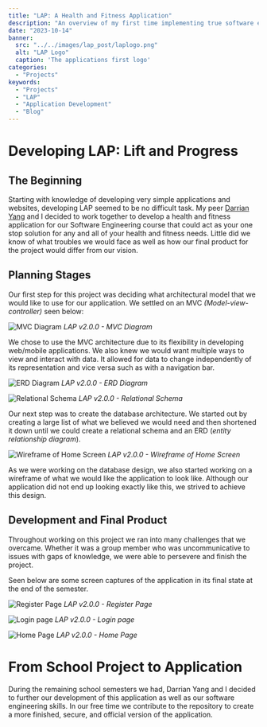 ```yaml
---
title: "LAP: A Health and Fitness Application"
description: "An overview of my first time implementing true software engineering practices."
date: "2023-10-14"
banner:
  src: "../../images/lap_post/laplogo.png"
  alt: "LAP Logo"
  caption: 'The applications first logo'
categories:
  - "Projects"
keywords:
  - "Projects"
  - "LAP"
  - "Application Development"
  - "Blog"
---
```


# Developing LAP: Lift and Progress


## The Beginning

Starting with knowledge of developing very simple applications and websites, developing LAP seemed to be no difficult task. My peer [Darrian Yang](https://darrianyang.com) and I decided to work together to develop a health and fitness application for our Software Engineering course that could act as your one stop solution for any and all of your health and fitness needs. Little did we know of what troubles we would face as well as how our final product for the project would differ from our vision.

## Planning Stages

Our first step for this project was deciding what architectural model that we would like to use for our application. We settled on an MVC *(Model-view-controller)* seen below:

![MVC Diagram](../../images/lap_post/MVC.png)
*LAP v2.0.0 - MVC Diagram*

We chose to use the MVC architecture due to its flexibility in developing web/mobile applications. We also knew we would want multiple ways to view and interact with data. It allowed for data to change independently of its representation and vice versa such as with a navigation bar.

![ERD Diagram](../../images/lap_post/entity_relationship_diagram_erd.png)
*LAP v2.0.0 - ERD Diagram*

![Relational Schema](../../images/lap_post/relational_schema.png)
*LAP v2.0.0 - Relational Schema*

Our next step was to create the database architecture. We started out by creating a large list of what we believed we would need and then shortened it down until we could create a relational schema and an ERD (*entity relationship diagram*).

![Wireframe of Home Screen](../../images/lap_post/lap_home_prototype.png)
*LAP v2.0.0 - Wireframe of Home Screen*

As we were working on the database design, we also started working on a wireframe of what we would like the application to look like. Although our application did not end up looking exactly like this, we strived to achieve this design.

## Development and Final Product

Throughout working on this project we ran into many challenges that we overcame. Whether it was a group member who was uncommunicative to issues with gaps of knowledge, we were able to persevere and finish the project.

Seen below are some screen captures of the application in its final state at the end of the semester.

![Register Page](../../images/lap_post/lap_register.png)
*LAP v2.0.0 - Register Page*

![Login page](../../images/lap_post/lap_login.png)
*LAP v2.0.0 - Login page*

![Home Page](../../images/lap_post/home_page.png)
*LAP v2.0.0 - Home Page*


# From School Project to Application

During the remaining school semesters we had, Darrian Yang and I decided to further our development of this application as well as our software engineering skills. In our free time we contribute to the repository to create a more finished, secure, and official version of the application.